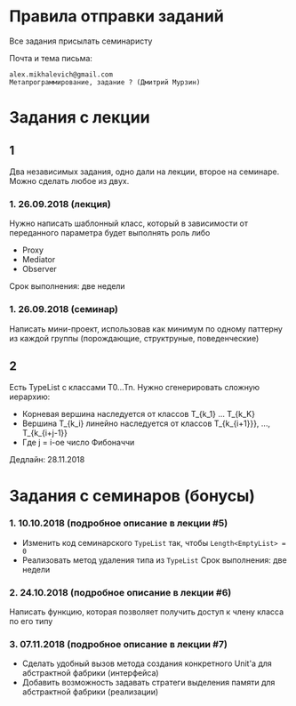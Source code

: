 # Правила отправки заданий
Все задания присылать семинаристу

Почта и тема письма:
```
alex.mikhalevich@gmail.com
Метапрограммирование, задание ? (Дмитрий Мурзин)
```

# Задания с лекции

## 1
Два независимых задания, одно дали на лекции, второе на семинаре.
Можно сделать любое из двух.

### 1. 26.09.2018 (лекция)
Нужно написать шаблонный класс, который в зависимости от переданного параметра будет выполнять роль либо 

* Proxy
* Mediator
* Observer

Срок выполнения: две недели

### 1. 26.09.2018 (семинар)
Написать мини-проект, использовав как минимум по одному паттерну из каждой группы (порождающие, структруные, поведенческие)

## 2
Есть TypeList с классами T0...Tn. Нужно сгенерировать сложную иерархию:

* Корневая вершина наследуется от классов T_{k_1} ... T_{k_K}
* Вершина T_{k_i} линейно наследуется от классов T_{k_{i+1}}}, ..., T_{k_{i+j-1}}
* Где j = i-ое число Фибоначчи

Дедлайн: 28.11.2018

# Задания с семинаров (бонусы)

### 1. 10.10.2018 (подробное описание в лекции #5)
* Изменить код семинарского `TypeList` так, чтобы `Length<EmptyList> = 0`
* Реализовать метод удаления типа из `TypeList`
Срок выполнения: две недели

### 2. 24.10.2018 (подробное описание в лекции #6)
Написать функцию, которая позволяет получить доступ к члену класса по его типу

### 3. 07.11.2018 (подробное описание в лекции #7)
* Сделать удобный вызов метода создания конкретного Unit'а для абстрактной фабрики (интерфейса)
* Добавить возможность задавать стратеги выделения памяти для абстрактной фабрики (реализации)

